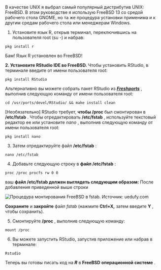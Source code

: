 В качестве UNIX я выбрал самый популярный дистрибутив UNIX: FreeBSD. В этом руководстве я использую FreeBSD 13 со средой рабочего стола GNOME, но та же процедура установки применима и к другим средам рабочего стола или менеджерам Windows.

1. Установите язык R, открыв терминал, переключившись на пользователя root (su -) и набрав:

```
pkg install r
```

Бам! Язык R установлен во FreeBSD!

**2. Установите RStudio IDE во FreeBSD.** Чтобы установить RStudio, в терминале введите от имени пользователя root:

```
pkg install RStudio
```

Альтернативно вы можете собрать пакет RStudio из [**_Freshports_**](https://www.freshports.org/devel/RStudio) , выполнив следующую команду от имени пользователя root:

```
cd /usr/ports/devel/RStudio/ && make install clean
```

[Необязательно] RStudio требует, **чтобы /proc** был смонтирован в **/etc/fstab** . Чтобы отредактировать **/etc/fstab** , используйте текстовый редактор ee или установите _nano_ , выполнив следующую команду от имени пользователя root:

```
pkg install nano
```

3. Затем отредактируйте файл **/etc/fstab** :

```
nano /etc/fstab
```

4. Добавьте следующую строку в **файл /etc/fstab** :

```
proc /proc procfs rw 0 0
```
ваш **файл /etc/fstab должен выглядеть следующим образом:** После добавления приведенной выше строки

![Процедура монтирования FreeBSD в fstab.  Источник: uedufy.com](https://lh3.googleusercontent.com/KY4Og0OKUMGlfLKtxz2Uzst2W3qtQKn6b6GVwFbWUo_QUHk9NEDBArXBj6QbPal7ehg-k8SBquNITMmU23bhq-msKDdnkCjoIWqhSnwbigDDKv-aQMeK6DK0Er_4Hxe44h5Du9M)

**Сохраните** и **закройте** файл _fstab_ (нажмите **Ctrl+X,** затем введите **Y** , чтобы сохранить).

5. Смонтируйте **/proc** , выполнив следующую команду:

```
mount /proc
```

6. Вы можете запустить RStudio, запустив приложение или набрав в терминале:

```
Rstudio
```

Теперь вы готовы писать код на **_R_** в **FreeBSD** **операционной системе** .


